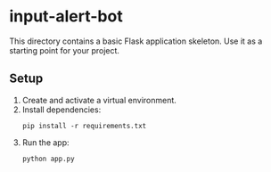 # input-alert-bot

This directory contains a basic Flask application skeleton. Use it as a starting point for your project.

## Setup

1. Create and activate a virtual environment.
2. Install dependencies:
   ```
   pip install -r requirements.txt
   ```
3. Run the app:
   ```
   python app.py
   ```
